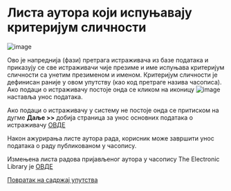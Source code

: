# Листа аутора који испуњавају критеријум сличности 

![image](https://user-images.githubusercontent.com/29538544/148262511-f8387e26-d4f6-417b-9717-37f1852b201c.png)

Ово је напреднија (фази) претрага истраживача из базе података и приказују се све истраживачи чије презиме и име испуњава критеријум сличности са унетим презименом и именом. Критеријум сличности је дефинисан раније у овом упутству (као код претраге назива часописа). Ако подаци о истраживачу постоје онда се кликом на иконицу ![image](https://user-images.githubusercontent.com/29538544/148262616-ca1d6763-ce55-460f-8c6f-9dce58194bed.png)
 наставља унос података.
 
Ако подаци о истраживачу у систему не постоје онда се  притиском на дугме **Даље >>** добија страница за унос основних података о истраживачу [ОВДЕ](podaciOautoru.md)

Након ажурирања листе аутора рада, корисник може завршити унос података о раду публикованом у часопису. 

Измењена листа радова пријављеног аутора у часопису The Electronic Library је [ОВДЕ](prikazRadovaUčasopisu.md)

[Повратак на садржај упутства](../../uputstvo.md#садржај)
